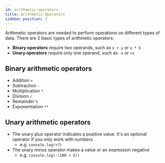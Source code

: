 ```yaml
---
id: arithmetic-operators
title: Arithmetic Operators
sidebar_position: 3
---
```


Arithmetic operators are needed to perform operations on different types of data. There are 2 basic types of arithmetic operators:

- **Binary operators** require two operands, such as `x + y` or `a * b`
- **Unary operators** require only one operand, such as `-x` or `+x`

## Binary arithmetic operators

- Addition `+`
- Subtraction `-`
- Multiplication `*`
- Division `/`
- Remainder `%`
- Exponentiation `**`

## Unary arithmetic operators

- The unary plus operator indicates a positive value. It's an optional operator if you only work with numbers
  - e.g. `console.log(+7)`
- The unary minus operator makes a value or an expression negative
  - e.g. `console.log(-(100 + 5))`
